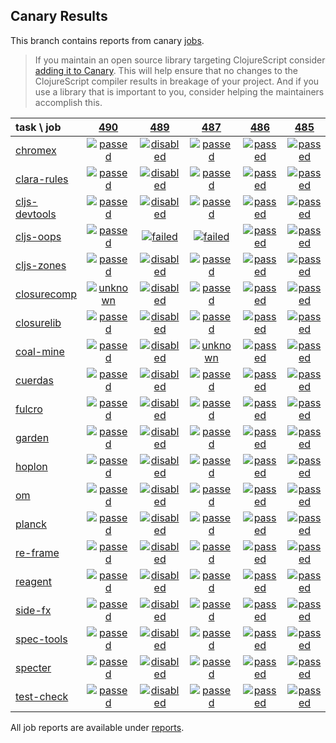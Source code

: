 ## Canary Results

This branch contains reports from canary [jobs](https://github.com/cljs-oss/canary/tree/jobs).

> If you maintain an open source library targeting ClojureScript consider [adding it to Canary](https://github.com/cljs-oss/canary/tree/master#how-to-participate). This will help ensure that no changes to the ClojureScript compiler results in breakage of your project. And if you use a library that is important to you, consider helping the maintainers accomplish this.

[//]: # (begin_overview_table)

| task \ job | <a href="reports/2018/07/20/job-000490-1.10.373-3123aa3" title="job #490 finished on 2018-07-20">490</a> | <a href="reports/2018/07/19/job-000489-1.10.374-9eaede4" title="job #489 finished on 2018-07-19">489</a> | <a href="reports/2018/07/19/job-000487-1.10.396-e6768a4" title="job #487 finished on 2018-07-19">487</a> | <a href="reports/2018/07/19/job-000486-1.10.373-3123aa3" title="job #486 finished on 2018-07-19">486</a> | <a href="reports/2018/07/18/job-000485-1.10.373-3123aa3" title="job #485 finished on 2018-07-18">485</a> | <a href="reports/2018/07/17/job-000484-1.10.367-9099373" title="job #484 finished on 2018-07-17">484</a> | <a href="reports/2018/07/16/job-000483-1.10.366-17b7146" title="job #483 finished on 2018-07-16">483</a> | <a href="reports/2018/07/15/job-000482-1.10.366-17b7146" title="job #482 finished on 2018-07-15">482</a> | <a href="reports/2018/07/14/job-000481-1.10.363-0773689" title="job #481 finished on 2018-07-14">481</a> | <a href="reports/2018/07/13/job-000480-1.10.363-0773689" title="job #480 finished on 2018-07-13">480</a> |
| :--- | :---: | :---: | :---: | :---: | :---: | :---: | :---: | :---: | :---: | :---: |
| [chromex](https://github.com/binaryage/chromex) | <a href="reports/2018/07/20/job-000490-1.10.373-3123aa3#-chromex"><img title="passed" src="http://box.binaryage.com/s-passed.svg"><a> | <a href="reports/2018/07/19/job-000489-1.10.374-9eaede4#-chromex"><img title="disabled" src="http://box.binaryage.com/s-disabled.svg"><a> | <a href="reports/2018/07/19/job-000487-1.10.396-e6768a4#-chromex"><img title="passed" src="http://box.binaryage.com/s-passed.svg"><a> | <a href="reports/2018/07/19/job-000486-1.10.373-3123aa3#-chromex"><img title="passed" src="http://box.binaryage.com/s-passed.svg"><a> | <a href="reports/2018/07/18/job-000485-1.10.373-3123aa3#-chromex"><img title="passed" src="http://box.binaryage.com/s-passed.svg"><a> | <a href="reports/2018/07/17/job-000484-1.10.367-9099373#-chromex"><img title="passed" src="http://box.binaryage.com/s-passed.svg"><a> | <a href="reports/2018/07/16/job-000483-1.10.366-17b7146#-chromex"><img title="passed" src="http://box.binaryage.com/s-passed.svg"><a> | <a href="reports/2018/07/15/job-000482-1.10.366-17b7146#-chromex"><img title="passed" src="http://box.binaryage.com/s-passed.svg"><a> | <a href="reports/2018/07/14/job-000481-1.10.363-0773689#-chromex"><img title="passed" src="http://box.binaryage.com/s-passed.svg"><a> | <a href="reports/2018/07/13/job-000480-1.10.363-0773689#-chromex"><img title="passed" src="http://box.binaryage.com/s-passed.svg"><a> |
| [clara-rules](https://github.com/cerner/clara-rules) | <a href="reports/2018/07/20/job-000490-1.10.373-3123aa3#-clara-rules"><img title="passed" src="http://box.binaryage.com/s-passed.svg"><a> | <a href="reports/2018/07/19/job-000489-1.10.374-9eaede4#-clara-rules"><img title="disabled" src="http://box.binaryage.com/s-disabled.svg"><a> | <a href="reports/2018/07/19/job-000487-1.10.396-e6768a4#-clara-rules"><img title="passed" src="http://box.binaryage.com/s-passed.svg"><a> | <a href="reports/2018/07/19/job-000486-1.10.373-3123aa3#-clara-rules"><img title="passed" src="http://box.binaryage.com/s-passed.svg"><a> | <a href="reports/2018/07/18/job-000485-1.10.373-3123aa3#-clara-rules"><img title="passed" src="http://box.binaryage.com/s-passed.svg"><a> | <a href="reports/2018/07/17/job-000484-1.10.367-9099373#-clara-rules"><img title="passed" src="http://box.binaryage.com/s-passed.svg"><a> | <a href="reports/2018/07/16/job-000483-1.10.366-17b7146#-clara-rules"><img title="passed" src="http://box.binaryage.com/s-passed.svg"><a> | <a href="reports/2018/07/15/job-000482-1.10.366-17b7146#-clara-rules"><img title="passed" src="http://box.binaryage.com/s-passed.svg"><a> | <a href="reports/2018/07/14/job-000481-1.10.363-0773689#-clara-rules"><img title="passed" src="http://box.binaryage.com/s-passed.svg"><a> | <a href="reports/2018/07/13/job-000480-1.10.363-0773689#-clara-rules"><img title="passed" src="http://box.binaryage.com/s-passed.svg"><a> |
| [cljs-devtools](https://github.com/binaryage/cljs-devtools) | <a href="reports/2018/07/20/job-000490-1.10.373-3123aa3#-cljs-devtools"><img title="passed" src="http://box.binaryage.com/s-passed.svg"><a> | <a href="reports/2018/07/19/job-000489-1.10.374-9eaede4#-cljs-devtools"><img title="disabled" src="http://box.binaryage.com/s-disabled.svg"><a> | <a href="reports/2018/07/19/job-000487-1.10.396-e6768a4#-cljs-devtools"><img title="passed" src="http://box.binaryage.com/s-passed.svg"><a> | <a href="reports/2018/07/19/job-000486-1.10.373-3123aa3#-cljs-devtools"><img title="passed" src="http://box.binaryage.com/s-passed.svg"><a> | <a href="reports/2018/07/18/job-000485-1.10.373-3123aa3#-cljs-devtools"><img title="passed" src="http://box.binaryage.com/s-passed.svg"><a> | <a href="reports/2018/07/17/job-000484-1.10.367-9099373#-cljs-devtools"><img title="passed" src="http://box.binaryage.com/s-passed.svg"><a> | <a href="reports/2018/07/16/job-000483-1.10.366-17b7146#-cljs-devtools"><img title="passed" src="http://box.binaryage.com/s-passed.svg"><a> | <a href="reports/2018/07/15/job-000482-1.10.366-17b7146#-cljs-devtools"><img title="passed" src="http://box.binaryage.com/s-passed.svg"><a> | <a href="reports/2018/07/14/job-000481-1.10.363-0773689#-cljs-devtools"><img title="passed" src="http://box.binaryage.com/s-passed.svg"><a> | <a href="reports/2018/07/13/job-000480-1.10.363-0773689#-cljs-devtools"><img title="passed" src="http://box.binaryage.com/s-passed.svg"><a> |
| [cljs-oops](https://github.com/binaryage/cljs-oops) | <a href="reports/2018/07/20/job-000490-1.10.373-3123aa3#-cljs-oops"><img title="passed" src="http://box.binaryage.com/s-passed.svg"><a> | <a href="reports/2018/07/19/job-000489-1.10.374-9eaede4#-cljs-oops"><img title="failed" src="http://box.binaryage.com/s-failed.svg"><a> | <a href="reports/2018/07/19/job-000487-1.10.396-e6768a4#-cljs-oops"><img title="failed" src="http://box.binaryage.com/s-failed.svg"><a> | <a href="reports/2018/07/19/job-000486-1.10.373-3123aa3#-cljs-oops"><img title="passed" src="http://box.binaryage.com/s-passed.svg"><a> | <a href="reports/2018/07/18/job-000485-1.10.373-3123aa3#-cljs-oops"><img title="passed" src="http://box.binaryage.com/s-passed.svg"><a> | <a href="reports/2018/07/17/job-000484-1.10.367-9099373#-cljs-oops"><img title="passed" src="http://box.binaryage.com/s-passed.svg"><a> | <a href="reports/2018/07/16/job-000483-1.10.366-17b7146#-cljs-oops"><img title="passed" src="http://box.binaryage.com/s-passed.svg"><a> | <a href="reports/2018/07/15/job-000482-1.10.366-17b7146#-cljs-oops"><img title="passed" src="http://box.binaryage.com/s-passed.svg"><a> | <a href="reports/2018/07/14/job-000481-1.10.363-0773689#-cljs-oops"><img title="passed" src="http://box.binaryage.com/s-passed.svg"><a> | <a href="reports/2018/07/13/job-000480-1.10.363-0773689#-cljs-oops"><img title="passed" src="http://box.binaryage.com/s-passed.svg"><a> |
| [cljs-zones](https://github.com/binaryage/cljs-zones) | <a href="reports/2018/07/20/job-000490-1.10.373-3123aa3#-cljs-zones"><img title="passed" src="http://box.binaryage.com/s-passed.svg"><a> | <a href="reports/2018/07/19/job-000489-1.10.374-9eaede4#-cljs-zones"><img title="disabled" src="http://box.binaryage.com/s-disabled.svg"><a> | <a href="reports/2018/07/19/job-000487-1.10.396-e6768a4#-cljs-zones"><img title="passed" src="http://box.binaryage.com/s-passed.svg"><a> | <a href="reports/2018/07/19/job-000486-1.10.373-3123aa3#-cljs-zones"><img title="passed" src="http://box.binaryage.com/s-passed.svg"><a> | <a href="reports/2018/07/18/job-000485-1.10.373-3123aa3#-cljs-zones"><img title="passed" src="http://box.binaryage.com/s-passed.svg"><a> | <a href="reports/2018/07/17/job-000484-1.10.367-9099373#-cljs-zones"><img title="passed" src="http://box.binaryage.com/s-passed.svg"><a> | <a href="reports/2018/07/16/job-000483-1.10.366-17b7146#-cljs-zones"><img title="passed" src="http://box.binaryage.com/s-passed.svg"><a> | <a href="reports/2018/07/15/job-000482-1.10.366-17b7146#-cljs-zones"><img title="passed" src="http://box.binaryage.com/s-passed.svg"><a> | <a href="reports/2018/07/14/job-000481-1.10.363-0773689#-cljs-zones"><img title="passed" src="http://box.binaryage.com/s-passed.svg"><a> | <a href="reports/2018/07/13/job-000480-1.10.363-0773689#-cljs-zones"><img title="passed" src="http://box.binaryage.com/s-passed.svg"><a> |
| [closurecomp](https://github.com/mfikes/closurecomp) | <a href="reports/2018/07/20/job-000490-1.10.373-3123aa3#-closurecomp"><img title="unknown" src="http://box.binaryage.com/s-unknown.svg"><a> | <a href="reports/2018/07/19/job-000489-1.10.374-9eaede4#-closurecomp"><img title="disabled" src="http://box.binaryage.com/s-disabled.svg"><a> | <a href="reports/2018/07/19/job-000487-1.10.396-e6768a4#-closurecomp"><img title="passed" src="http://box.binaryage.com/s-passed.svg"><a> | <a href="reports/2018/07/19/job-000486-1.10.373-3123aa3#-closurecomp"><img title="passed" src="http://box.binaryage.com/s-passed.svg"><a> | <a href="reports/2018/07/18/job-000485-1.10.373-3123aa3#-closurecomp"><img title="passed" src="http://box.binaryage.com/s-passed.svg"><a> | <a href="reports/2018/07/17/job-000484-1.10.367-9099373#-closurecomp"><img title="passed" src="http://box.binaryage.com/s-passed.svg"><a> | <a href="reports/2018/07/16/job-000483-1.10.366-17b7146#-closurecomp"><img title="passed" src="http://box.binaryage.com/s-passed.svg"><a> | <a href="reports/2018/07/15/job-000482-1.10.366-17b7146#-closurecomp"><img title="passed" src="http://box.binaryage.com/s-passed.svg"><a> | <a href="reports/2018/07/14/job-000481-1.10.363-0773689#-closurecomp"><img title="passed" src="http://box.binaryage.com/s-passed.svg"><a> | <a href="reports/2018/07/13/job-000480-1.10.363-0773689#-closurecomp"><img title="passed" src="http://box.binaryage.com/s-passed.svg"><a> |
| [closurelib](https://github.com/mfikes/closurelib) | <a href="reports/2018/07/20/job-000490-1.10.373-3123aa3#-closurelib"><img title="passed" src="http://box.binaryage.com/s-passed.svg"><a> | <a href="reports/2018/07/19/job-000489-1.10.374-9eaede4#-closurelib"><img title="disabled" src="http://box.binaryage.com/s-disabled.svg"><a> | <a href="reports/2018/07/19/job-000487-1.10.396-e6768a4#-closurelib"><img title="passed" src="http://box.binaryage.com/s-passed.svg"><a> | <a href="reports/2018/07/19/job-000486-1.10.373-3123aa3#-closurelib"><img title="passed" src="http://box.binaryage.com/s-passed.svg"><a> | <a href="reports/2018/07/18/job-000485-1.10.373-3123aa3#-closurelib"><img title="passed" src="http://box.binaryage.com/s-passed.svg"><a> | <a href="reports/2018/07/17/job-000484-1.10.367-9099373#-closurelib"><img title="passed" src="http://box.binaryage.com/s-passed.svg"><a> | <a href="reports/2018/07/16/job-000483-1.10.366-17b7146#-closurelib"><img title="passed" src="http://box.binaryage.com/s-passed.svg"><a> | <a href="reports/2018/07/15/job-000482-1.10.366-17b7146#-closurelib"><img title="passed" src="http://box.binaryage.com/s-passed.svg"><a> | <a href="reports/2018/07/14/job-000481-1.10.363-0773689#-closurelib"><img title="passed" src="http://box.binaryage.com/s-passed.svg"><a> | <a href="reports/2018/07/13/job-000480-1.10.363-0773689#-closurelib"><img title="passed" src="http://box.binaryage.com/s-passed.svg"><a> |
| [coal-mine](https://github.com/mfikes/coal-mine) | <a href="reports/2018/07/20/job-000490-1.10.373-3123aa3#-coal-mine"><img title="passed" src="http://box.binaryage.com/s-passed.svg"><a> | <a href="reports/2018/07/19/job-000489-1.10.374-9eaede4#-coal-mine"><img title="disabled" src="http://box.binaryage.com/s-disabled.svg"><a> | <a href="reports/2018/07/19/job-000487-1.10.396-e6768a4#-coal-mine"><img title="unknown" src="http://box.binaryage.com/s-unknown.svg"><a> | <a href="reports/2018/07/19/job-000486-1.10.373-3123aa3#-coal-mine"><img title="passed" src="http://box.binaryage.com/s-passed.svg"><a> | <a href="reports/2018/07/18/job-000485-1.10.373-3123aa3#-coal-mine"><img title="passed" src="http://box.binaryage.com/s-passed.svg"><a> | <a href="reports/2018/07/17/job-000484-1.10.367-9099373#-coal-mine"><img title="passed" src="http://box.binaryage.com/s-passed.svg"><a> | <a href="reports/2018/07/16/job-000483-1.10.366-17b7146#-coal-mine"><img title="passed" src="http://box.binaryage.com/s-passed.svg"><a> | <a href="reports/2018/07/15/job-000482-1.10.366-17b7146#-coal-mine"><img title="passed" src="http://box.binaryage.com/s-passed.svg"><a> | <a href="reports/2018/07/14/job-000481-1.10.363-0773689#-coal-mine"><img title="passed" src="http://box.binaryage.com/s-passed.svg"><a> | <a href="reports/2018/07/13/job-000480-1.10.363-0773689#-coal-mine"><img title="passed" src="http://box.binaryage.com/s-passed.svg"><a> |
| [cuerdas](https://github.com/funcool/cuerdas) | <a href="reports/2018/07/20/job-000490-1.10.373-3123aa3#-cuerdas"><img title="passed" src="http://box.binaryage.com/s-passed.svg"><a> | <a href="reports/2018/07/19/job-000489-1.10.374-9eaede4#-cuerdas"><img title="disabled" src="http://box.binaryage.com/s-disabled.svg"><a> | <a href="reports/2018/07/19/job-000487-1.10.396-e6768a4#-cuerdas"><img title="passed" src="http://box.binaryage.com/s-passed.svg"><a> | <a href="reports/2018/07/19/job-000486-1.10.373-3123aa3#-cuerdas"><img title="passed" src="http://box.binaryage.com/s-passed.svg"><a> | <a href="reports/2018/07/18/job-000485-1.10.373-3123aa3#-cuerdas"><img title="passed" src="http://box.binaryage.com/s-passed.svg"><a> | <a href="reports/2018/07/17/job-000484-1.10.367-9099373#-cuerdas"><img title="passed" src="http://box.binaryage.com/s-passed.svg"><a> | <a href="reports/2018/07/16/job-000483-1.10.366-17b7146#-cuerdas"><img title="failed" src="http://box.binaryage.com/s-failed.svg"><a> | <a href="reports/2018/07/15/job-000482-1.10.366-17b7146#-cuerdas"><img title="passed" src="http://box.binaryage.com/s-passed.svg"><a> | <a href="reports/2018/07/14/job-000481-1.10.363-0773689#-cuerdas"><img title="passed" src="http://box.binaryage.com/s-passed.svg"><a> | <a href="reports/2018/07/13/job-000480-1.10.363-0773689#-cuerdas"><img title="passed" src="http://box.binaryage.com/s-passed.svg"><a> |
| [fulcro](https://github.com/fulcrologic/fulcro) | <a href="reports/2018/07/20/job-000490-1.10.373-3123aa3#-fulcro"><img title="passed" src="http://box.binaryage.com/s-passed.svg"><a> | <a href="reports/2018/07/19/job-000489-1.10.374-9eaede4#-fulcro"><img title="disabled" src="http://box.binaryage.com/s-disabled.svg"><a> | <a href="reports/2018/07/19/job-000487-1.10.396-e6768a4#-fulcro"><img title="passed" src="http://box.binaryage.com/s-passed.svg"><a> | <a href="reports/2018/07/19/job-000486-1.10.373-3123aa3#-fulcro"><img title="passed" src="http://box.binaryage.com/s-passed.svg"><a> | <a href="reports/2018/07/18/job-000485-1.10.373-3123aa3#-fulcro"><img title="passed" src="http://box.binaryage.com/s-passed.svg"><a> | <a href="reports/2018/07/17/job-000484-1.10.367-9099373#-fulcro"><img title="passed" src="http://box.binaryage.com/s-passed.svg"><a> | <a href="reports/2018/07/16/job-000483-1.10.366-17b7146#-fulcro"><img title="passed" src="http://box.binaryage.com/s-passed.svg"><a> | <a href="reports/2018/07/15/job-000482-1.10.366-17b7146#-fulcro"><img title="passed" src="http://box.binaryage.com/s-passed.svg"><a> | <a href="reports/2018/07/14/job-000481-1.10.363-0773689#-fulcro"><img title="passed" src="http://box.binaryage.com/s-passed.svg"><a> | <a href="reports/2018/07/13/job-000480-1.10.363-0773689#-fulcro"><img title="passed" src="http://box.binaryage.com/s-passed.svg"><a> |
| [garden](https://github.com/noprompt/garden) | <a href="reports/2018/07/20/job-000490-1.10.373-3123aa3#-garden"><img title="passed" src="http://box.binaryage.com/s-passed.svg"><a> | <a href="reports/2018/07/19/job-000489-1.10.374-9eaede4#-garden"><img title="disabled" src="http://box.binaryage.com/s-disabled.svg"><a> | <a href="reports/2018/07/19/job-000487-1.10.396-e6768a4#-garden"><img title="passed" src="http://box.binaryage.com/s-passed.svg"><a> | <a href="reports/2018/07/19/job-000486-1.10.373-3123aa3#-garden"><img title="passed" src="http://box.binaryage.com/s-passed.svg"><a> | <a href="reports/2018/07/18/job-000485-1.10.373-3123aa3#-garden"><img title="passed" src="http://box.binaryage.com/s-passed.svg"><a> | <a href="reports/2018/07/17/job-000484-1.10.367-9099373#-garden"><img title="passed" src="http://box.binaryage.com/s-passed.svg"><a> | <a href="reports/2018/07/16/job-000483-1.10.366-17b7146#-garden"><img title="failed" src="http://box.binaryage.com/s-failed.svg"><a> | <a href="reports/2018/07/15/job-000482-1.10.366-17b7146#-garden"><img title="passed" src="http://box.binaryage.com/s-passed.svg"><a> | <a href="reports/2018/07/14/job-000481-1.10.363-0773689#-garden"><img title="passed" src="http://box.binaryage.com/s-passed.svg"><a> | <a href="reports/2018/07/13/job-000480-1.10.363-0773689#-garden"><img title="passed" src="http://box.binaryage.com/s-passed.svg"><a> |
| [hoplon](https://github.com/hoplon/hoplon) | <a href="reports/2018/07/20/job-000490-1.10.373-3123aa3#-hoplon"><img title="passed" src="http://box.binaryage.com/s-passed.svg"><a> | <a href="reports/2018/07/19/job-000489-1.10.374-9eaede4#-hoplon"><img title="disabled" src="http://box.binaryage.com/s-disabled.svg"><a> | <a href="reports/2018/07/19/job-000487-1.10.396-e6768a4#-hoplon"><img title="passed" src="http://box.binaryage.com/s-passed.svg"><a> | <a href="reports/2018/07/19/job-000486-1.10.373-3123aa3#-hoplon"><img title="passed" src="http://box.binaryage.com/s-passed.svg"><a> | <a href="reports/2018/07/18/job-000485-1.10.373-3123aa3#-hoplon"><img title="passed" src="http://box.binaryage.com/s-passed.svg"><a> | <a href="reports/2018/07/17/job-000484-1.10.367-9099373#-hoplon"><img title="passed" src="http://box.binaryage.com/s-passed.svg"><a> | <a href="reports/2018/07/16/job-000483-1.10.366-17b7146#-hoplon"><img title="passed" src="http://box.binaryage.com/s-passed.svg"><a> | <a href="reports/2018/07/15/job-000482-1.10.366-17b7146#-hoplon"><img title="passed" src="http://box.binaryage.com/s-passed.svg"><a> | <a href="reports/2018/07/14/job-000481-1.10.363-0773689#-hoplon"><img title="passed" src="http://box.binaryage.com/s-passed.svg"><a> | <a href="reports/2018/07/13/job-000480-1.10.363-0773689#-hoplon"><img title="passed" src="http://box.binaryage.com/s-passed.svg"><a> |
| [om](https://github.com/omcljs/om) | <a href="reports/2018/07/20/job-000490-1.10.373-3123aa3#-om"><img title="passed" src="http://box.binaryage.com/s-passed.svg"><a> | <a href="reports/2018/07/19/job-000489-1.10.374-9eaede4#-om"><img title="disabled" src="http://box.binaryage.com/s-disabled.svg"><a> | <a href="reports/2018/07/19/job-000487-1.10.396-e6768a4#-om"><img title="passed" src="http://box.binaryage.com/s-passed.svg"><a> | <a href="reports/2018/07/19/job-000486-1.10.373-3123aa3#-om"><img title="passed" src="http://box.binaryage.com/s-passed.svg"><a> | <a href="reports/2018/07/18/job-000485-1.10.373-3123aa3#-om"><img title="passed" src="http://box.binaryage.com/s-passed.svg"><a> | <a href="reports/2018/07/17/job-000484-1.10.367-9099373#-om"><img title="passed" src="http://box.binaryage.com/s-passed.svg"><a> | <a href="reports/2018/07/16/job-000483-1.10.366-17b7146#-om"><img title="passed" src="http://box.binaryage.com/s-passed.svg"><a> | <a href="reports/2018/07/15/job-000482-1.10.366-17b7146#-om"><img title="passed" src="http://box.binaryage.com/s-passed.svg"><a> | <a href="reports/2018/07/14/job-000481-1.10.363-0773689#-om"><img title="passed" src="http://box.binaryage.com/s-passed.svg"><a> | <a href="reports/2018/07/13/job-000480-1.10.363-0773689#-om"><img title="passed" src="http://box.binaryage.com/s-passed.svg"><a> |
| [planck](https://github.com/planck-repl/planck) | <a href="reports/2018/07/20/job-000490-1.10.373-3123aa3#-planck"><img title="passed" src="http://box.binaryage.com/s-passed.svg"><a> | <a href="reports/2018/07/19/job-000489-1.10.374-9eaede4#-planck"><img title="disabled" src="http://box.binaryage.com/s-disabled.svg"><a> | <a href="reports/2018/07/19/job-000487-1.10.396-e6768a4#-planck"><img title="passed" src="http://box.binaryage.com/s-passed.svg"><a> | <a href="reports/2018/07/19/job-000486-1.10.373-3123aa3#-planck"><img title="passed" src="http://box.binaryage.com/s-passed.svg"><a> | <a href="reports/2018/07/18/job-000485-1.10.373-3123aa3#-planck"><img title="passed" src="http://box.binaryage.com/s-passed.svg"><a> | <a href="reports/2018/07/17/job-000484-1.10.367-9099373#-planck"><img title="passed" src="http://box.binaryage.com/s-passed.svg"><a> | <a href="reports/2018/07/16/job-000483-1.10.366-17b7146#-planck"><img title="passed" src="http://box.binaryage.com/s-passed.svg"><a> | <a href="reports/2018/07/15/job-000482-1.10.366-17b7146#-planck"><img title="passed" src="http://box.binaryage.com/s-passed.svg"><a> | <a href="reports/2018/07/14/job-000481-1.10.363-0773689#-planck"><img title="passed" src="http://box.binaryage.com/s-passed.svg"><a> | <a href="reports/2018/07/13/job-000480-1.10.363-0773689#-planck"><img title="passed" src="http://box.binaryage.com/s-passed.svg"><a> |
| [re-frame](https://github.com/Day8/re-frame) | <a href="reports/2018/07/20/job-000490-1.10.373-3123aa3#-re-frame"><img title="passed" src="http://box.binaryage.com/s-passed.svg"><a> | <a href="reports/2018/07/19/job-000489-1.10.374-9eaede4#-re-frame"><img title="disabled" src="http://box.binaryage.com/s-disabled.svg"><a> | <a href="reports/2018/07/19/job-000487-1.10.396-e6768a4#-re-frame"><img title="passed" src="http://box.binaryage.com/s-passed.svg"><a> | <a href="reports/2018/07/19/job-000486-1.10.373-3123aa3#-re-frame"><img title="passed" src="http://box.binaryage.com/s-passed.svg"><a> | <a href="reports/2018/07/18/job-000485-1.10.373-3123aa3#-re-frame"><img title="passed" src="http://box.binaryage.com/s-passed.svg"><a> | <a href="reports/2018/07/17/job-000484-1.10.367-9099373#-re-frame"><img title="passed" src="http://box.binaryage.com/s-passed.svg"><a> | <a href="reports/2018/07/16/job-000483-1.10.366-17b7146#-re-frame"><img title="passed" src="http://box.binaryage.com/s-passed.svg"><a> | <a href="reports/2018/07/15/job-000482-1.10.366-17b7146#-re-frame"><img title="passed" src="http://box.binaryage.com/s-passed.svg"><a> | <a href="reports/2018/07/14/job-000481-1.10.363-0773689#-re-frame"><img title="passed" src="http://box.binaryage.com/s-passed.svg"><a> | <a href="reports/2018/07/13/job-000480-1.10.363-0773689#-re-frame"><img title="passed" src="http://box.binaryage.com/s-passed.svg"><a> |
| [reagent](https://github.com/reagent-project/reagent) | <a href="reports/2018/07/20/job-000490-1.10.373-3123aa3#-reagent"><img title="passed" src="http://box.binaryage.com/s-passed.svg"><a> | <a href="reports/2018/07/19/job-000489-1.10.374-9eaede4#-reagent"><img title="disabled" src="http://box.binaryage.com/s-disabled.svg"><a> | <a href="reports/2018/07/19/job-000487-1.10.396-e6768a4#-reagent"><img title="passed" src="http://box.binaryage.com/s-passed.svg"><a> | <a href="reports/2018/07/19/job-000486-1.10.373-3123aa3#-reagent"><img title="passed" src="http://box.binaryage.com/s-passed.svg"><a> | <a href="reports/2018/07/18/job-000485-1.10.373-3123aa3#-reagent"><img title="passed" src="http://box.binaryage.com/s-passed.svg"><a> | <a href="reports/2018/07/17/job-000484-1.10.367-9099373#-reagent"><img title="passed" src="http://box.binaryage.com/s-passed.svg"><a> | <a href="reports/2018/07/16/job-000483-1.10.366-17b7146#-reagent"><img title="passed" src="http://box.binaryage.com/s-passed.svg"><a> | <a href="reports/2018/07/15/job-000482-1.10.366-17b7146#-reagent"><img title="passed" src="http://box.binaryage.com/s-passed.svg"><a> | <a href="reports/2018/07/14/job-000481-1.10.363-0773689#-reagent"><img title="passed" src="http://box.binaryage.com/s-passed.svg"><a> | <a href="reports/2018/07/13/job-000480-1.10.363-0773689#-reagent"><img title="passed" src="http://box.binaryage.com/s-passed.svg"><a> |
| [side-fx](https://github.com/cljsrn/side-fx) | <a href="reports/2018/07/20/job-000490-1.10.373-3123aa3#-side-fx"><img title="passed" src="http://box.binaryage.com/s-passed.svg"><a> | <a href="reports/2018/07/19/job-000489-1.10.374-9eaede4#-side-fx"><img title="disabled" src="http://box.binaryage.com/s-disabled.svg"><a> | <a href="reports/2018/07/19/job-000487-1.10.396-e6768a4#-side-fx"><img title="passed" src="http://box.binaryage.com/s-passed.svg"><a> | <a href="reports/2018/07/19/job-000486-1.10.373-3123aa3#-side-fx"><img title="passed" src="http://box.binaryage.com/s-passed.svg"><a> | <a href="reports/2018/07/18/job-000485-1.10.373-3123aa3#-side-fx"><img title="passed" src="http://box.binaryage.com/s-passed.svg"><a> | <a href="reports/2018/07/17/job-000484-1.10.367-9099373#-side-fx"><img title="passed" src="http://box.binaryage.com/s-passed.svg"><a> | <a href="reports/2018/07/16/job-000483-1.10.366-17b7146#-side-fx"><img title="passed" src="http://box.binaryage.com/s-passed.svg"><a> | <a href="reports/2018/07/15/job-000482-1.10.366-17b7146#-side-fx"><img title="passed" src="http://box.binaryage.com/s-passed.svg"><a> | <a href="reports/2018/07/14/job-000481-1.10.363-0773689#-side-fx"><img title="passed" src="http://box.binaryage.com/s-passed.svg"><a> | <a href="reports/2018/07/13/job-000480-1.10.363-0773689#-side-fx"><img title="passed" src="http://box.binaryage.com/s-passed.svg"><a> |
| [spec-tools](https://github.com/metosin/spec-tools) | <a href="reports/2018/07/20/job-000490-1.10.373-3123aa3#-spec-tools"><img title="passed" src="http://box.binaryage.com/s-passed.svg"><a> | <a href="reports/2018/07/19/job-000489-1.10.374-9eaede4#-spec-tools"><img title="disabled" src="http://box.binaryage.com/s-disabled.svg"><a> | <a href="reports/2018/07/19/job-000487-1.10.396-e6768a4#-spec-tools"><img title="passed" src="http://box.binaryage.com/s-passed.svg"><a> | <a href="reports/2018/07/19/job-000486-1.10.373-3123aa3#-spec-tools"><img title="passed" src="http://box.binaryage.com/s-passed.svg"><a> | <a href="reports/2018/07/18/job-000485-1.10.373-3123aa3#-spec-tools"><img title="passed" src="http://box.binaryage.com/s-passed.svg"><a> | <a href="reports/2018/07/17/job-000484-1.10.367-9099373#-spec-tools"><img title="passed" src="http://box.binaryage.com/s-passed.svg"><a> | <a href="reports/2018/07/16/job-000483-1.10.366-17b7146#-spec-tools"><img title="passed" src="http://box.binaryage.com/s-passed.svg"><a> | <a href="reports/2018/07/15/job-000482-1.10.366-17b7146#-spec-tools"><img title="passed" src="http://box.binaryage.com/s-passed.svg"><a> | <a href="reports/2018/07/14/job-000481-1.10.363-0773689#-spec-tools"><img title="passed" src="http://box.binaryage.com/s-passed.svg"><a> | <a href="reports/2018/07/13/job-000480-1.10.363-0773689#-spec-tools"><img title="passed" src="http://box.binaryage.com/s-passed.svg"><a> |
| [specter](https://github.com/nathanmarz/specter) | <a href="reports/2018/07/20/job-000490-1.10.373-3123aa3#-specter"><img title="passed" src="http://box.binaryage.com/s-passed.svg"><a> | <a href="reports/2018/07/19/job-000489-1.10.374-9eaede4#-specter"><img title="disabled" src="http://box.binaryage.com/s-disabled.svg"><a> | <a href="reports/2018/07/19/job-000487-1.10.396-e6768a4#-specter"><img title="passed" src="http://box.binaryage.com/s-passed.svg"><a> | <a href="reports/2018/07/19/job-000486-1.10.373-3123aa3#-specter"><img title="passed" src="http://box.binaryage.com/s-passed.svg"><a> | <a href="reports/2018/07/18/job-000485-1.10.373-3123aa3#-specter"><img title="passed" src="http://box.binaryage.com/s-passed.svg"><a> | <a href="reports/2018/07/17/job-000484-1.10.367-9099373#-specter"><img title="passed" src="http://box.binaryage.com/s-passed.svg"><a> | <a href="reports/2018/07/16/job-000483-1.10.366-17b7146#-specter"><img title="passed" src="http://box.binaryage.com/s-passed.svg"><a> | <a href="reports/2018/07/15/job-000482-1.10.366-17b7146#-specter"><img title="passed" src="http://box.binaryage.com/s-passed.svg"><a> | <a href="reports/2018/07/14/job-000481-1.10.363-0773689#-specter"><img title="passed" src="http://box.binaryage.com/s-passed.svg"><a> | <a href="reports/2018/07/13/job-000480-1.10.363-0773689#-specter"><img title="passed" src="http://box.binaryage.com/s-passed.svg"><a> |
| [test-check](https://github.com/clojure/test.check) | <a href="reports/2018/07/20/job-000490-1.10.373-3123aa3#-test-check"><img title="passed" src="http://box.binaryage.com/s-passed.svg"><a> | <a href="reports/2018/07/19/job-000489-1.10.374-9eaede4#-test-check"><img title="disabled" src="http://box.binaryage.com/s-disabled.svg"><a> | <a href="reports/2018/07/19/job-000487-1.10.396-e6768a4#-test-check"><img title="passed" src="http://box.binaryage.com/s-passed.svg"><a> | <a href="reports/2018/07/19/job-000486-1.10.373-3123aa3#-test-check"><img title="passed" src="http://box.binaryage.com/s-passed.svg"><a> | <a href="reports/2018/07/18/job-000485-1.10.373-3123aa3#-test-check"><img title="passed" src="http://box.binaryage.com/s-passed.svg"><a> | <a href="reports/2018/07/17/job-000484-1.10.367-9099373#-test-check"><img title="passed" src="http://box.binaryage.com/s-passed.svg"><a> | <a href="reports/2018/07/16/job-000483-1.10.366-17b7146#-test-check"><img title="passed" src="http://box.binaryage.com/s-passed.svg"><a> | <a href="reports/2018/07/15/job-000482-1.10.366-17b7146#-test-check"><img title="passed" src="http://box.binaryage.com/s-passed.svg"><a> | <a href="reports/2018/07/14/job-000481-1.10.363-0773689#-test-check"><img title="passed" src="http://box.binaryage.com/s-passed.svg"><a> | <a href="reports/2018/07/13/job-000480-1.10.363-0773689#-test-check"><img title="passed" src="http://box.binaryage.com/s-passed.svg"><a> |

[//]: # (end_overview_table)

All job reports are available under [reports](reports).
